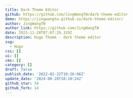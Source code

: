 ```yaml
---
title: Dark Theme Editor
github: https://github.com/JingWangTW/dark-theme-editor
demo: https://jingwangtw.github.io/dark-theme-editor/
author: JingWangTW
author_link: https://github.com/JingWangTW
date: 2023-11-28T07:07:29.329Z
description: Hugo Theme - dark theme editor
ssg:
  - Hugo
css: []
ui: []
cms: []
category: []
draft: false
publish_date: '2022-02-22T10:26:06Z'
update_date: '2024-08-28T18:10:24Z'
github_star: 34
github_fork: 14
---
```

